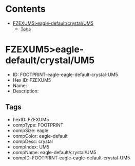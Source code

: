 



Contents
========

* [FZEXUM5>eagle-default/crystal/UM5](#fzexum5eagle-defaultcrystalum5)
	* [Tags](#tags)

# FZEXUM5>eagle-default/crystal/UM5

- ID: FOOTPRINT-eagle-eagle-default-crystal-UM5
- Hex ID: FZEXUM5
- Name: 
- Description: 

## Tags

- hexID: FZEXUM5
- oompType: FOOTPRINT
- oompSize: eagle
- oompColor: eagle-default
- oompDesc: crystal
- oompIndex: UM5
- oompName: eagle-default/crystal/UM5
- oompID: FOOTPRINT-eagle-eagle-default-crystal-UM5
